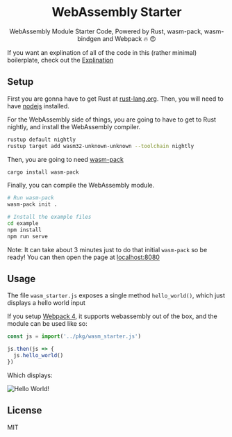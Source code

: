 <h1 align="center">WebAssembly Starter</h1>
<p align="center">
  WebAssembly Module Starter Code, Powered by Rust, wasm-pack, wasm-bindgen and Webpack 🔥 😍
</p>

If you want an explination of all of the code in this (rather minimal) boilerplate, check out the [Explination](https://github.com/adamisntdead/wasm-starter/blob/master/EXPLINATION.md) 

## Setup

First you are gonna have to get Rust at [rust-lang.org](https://www.rust-lang.org/).
Then, you will need to have [nodejs](https://nodejs.org/) installed.

For the WebAssembly side of things, you are going to have to get to Rust nightly,
and install the WebAssembly compiler.

```bash
rustup default nightly
rustup target add wasm32-unknown-unknown --toolchain nightly
```

Then, you are going to need [wasm-pack](https://github.com/ashleygwilliams/wasm-pack)

```bash
cargo install wasm-pack
```

Finally, you can compile the WebAssembly module.

```bash
# Run wasm-pack
wasm-pack init .

# Install the example files
cd example
npm install
npm run serve
```

Note: It can take about 3 minutes just to do that initial `wasm-pack` so be ready!
You can then open the page at [localhost:8080](http://localhost:8080)

## Usage

The file `wasm_starter.js` exposes a single method `hello_world()`, which just displays a hello world input

If you setup [Webpack 4](https://webpack.js.org/), it supports webassembly out of the box, and the module can be used like so:

```javascript
const js = import('../pkg/wasm_starter.js')

js.then(js => {
  js.hello_world()
})
```

Which displays:

![Hello World!](https://i.imgur.com/OAHa44l.png)

## License

MIT